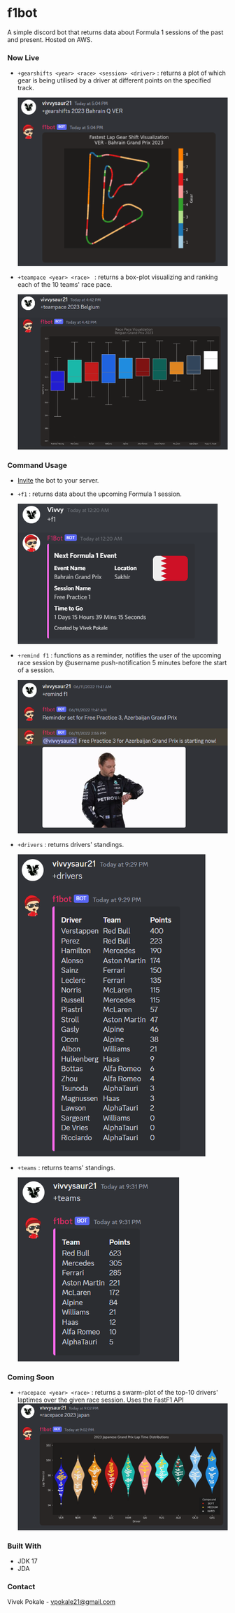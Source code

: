 # f1bot
A simple discord bot that returns data about Formula 1 sessions of the past and present. Hosted on AWS.

### Now Live
* `+gearshifts <year> <race> <session> <driver>` : returns a plot of which gear is being utilised by a driver at different points on the specified track.
  <div align="left">
    <img src="images/gearshifts.png">

* `+teampace <year> <race> ` : returns a box-plot visualizing and ranking each of the 10 teams' race pace.
  <div align="left">
    <img src="images/teampace.png">

### Command Usage

* [Invite](https://discord.com/api/oauth2/authorize?client_id=951889203581579304&permissions=274878294080&scope=bot) the bot to your server. 

* `+f1` : returns data about the upcoming Formula 1 session.
  <div align="left">
    <img src="images/Screenshot 2022-03-17 002640.png">
* `+remind f1` : functions as a reminder, notifies the user of the upcoming race session by @username push-notification 5 minutes before the start of a session.
  <div align="left">
    <img src="images/Screenshot 2023-10-06 215150.png">
* `+drivers` : returns drivers' standings.
  <div align="left">
    <img src="images/Screenshot 2023-10-06 213057.png">
* `+teams` : returns teams' standings.
  <div align="left">
    <img src="images/Screenshot 2023-10-06 213136.png">

### Coming Soon

* `+racepace <year> <race>` : returns a swarm-plot of the top-10 drivers' laptimes over the given race session. Uses the FastF1 API
  <div align="left">
    <img src="images/Screenshot 2023-10-06 212319.png">
  
### Built With

* JDK 17
* JDA
  
### Contact

Vivek Pokale - vpokale21@gmail.com

